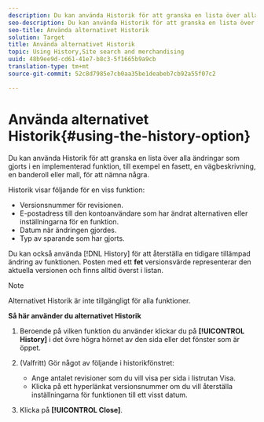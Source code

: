 ```yaml
---
description: Du kan använda Historik för att granska en lista över alla ändringar som gjorts i en implementerad funktion, till exempel en fasett, en vägbeskrivning, en banderoll eller en mall.
seo-description: Du kan använda Historik för att granska en lista över alla ändringar som gjorts i en implementerad funktion, till exempel en fasett, en vägbeskrivning, en banderoll eller en mall.
seo-title: Använda alternativet Historik
solution: Target
title: Använda alternativet Historik
topic: Using History,Site search and merchandising
uuid: 48b9ee9d-cd61-41e7-b8c3-5f1665b9a9cb
translation-type: tm+mt
source-git-commit: 52c8d7985e7cb0aa35be1deabeb7cb92a55f07c2

---
```



# Använda alternativet Historik{#using-the-history-option}

Du kan använda Historik för att granska en lista över alla ändringar som gjorts i en implementerad funktion, till exempel en fasett, en vägbeskrivning, en banderoll eller mall, för att nämna några.

Historik visar följande för en viss funktion:

* Versionsnummer för revisionen.
* E-postadress till den kontoanvändare som har ändrat alternativen eller inställningarna för en funktion.
* Datum när ändringen gjordes.
* Typ av sparande som har gjorts.

Du kan också använda [!DNL History] för att återställa en tidigare tillämpad ändring av funktionen. Posten med ett **fet** versionsvärde representerar den aktuella versionen och finns alltid överst i listan.

>[!NOTE]
>
>Alternativet Historik är inte tillgängligt för alla funktioner.

**Så här använder du alternativet Historik**

1. Beroende på vilken funktion du använder klickar du på **[!UICONTROL History]** i det övre högra hörnet av den sida eller det fönster som är öppet.
1. (Valfritt) Gör något av följande i historikfönstret:

   * Ange antalet revisioner som du vill visa per sida i listrutan Visa.
   * Klicka på ett hyperlänkat versionsnummer om du vill återställa inställningarna för funktionen till ett visst datum.

1. Klicka på **[!UICONTROL Close]**.
